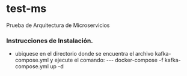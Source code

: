 # test-ms
Prueba de Arquitectura de Microservicios

### Instrucciones de Instalación.

- ubiquese en el directorio donde se encuentra el archivo kafka-compose.yml y ejecute el comando:
  --- docker-compose -f kafka-compose.yml up -d
